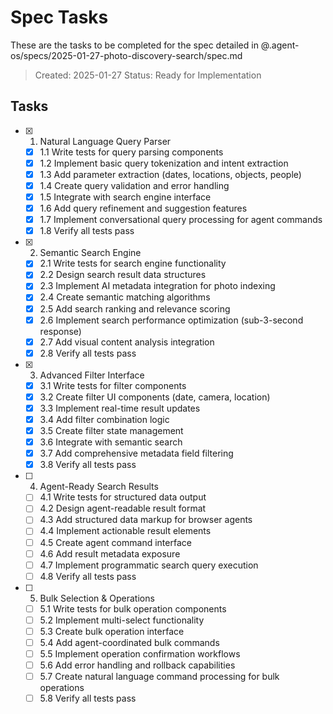 # Spec Tasks

These are the tasks to be completed for the spec detailed in @.agent-os/specs/2025-01-27-photo-discovery-search/spec.md

> Created: 2025-01-27
> Status: Ready for Implementation

## Tasks

- [x] 1. Natural Language Query Parser
  - [x] 1.1 Write tests for query parsing components
  - [x] 1.2 Implement basic query tokenization and intent extraction
  - [x] 1.3 Add parameter extraction (dates, locations, objects, people)
  - [x] 1.4 Create query validation and error handling
  - [x] 1.5 Integrate with search engine interface
  - [x] 1.6 Add query refinement and suggestion features
  - [x] 1.7 Implement conversational query processing for agent commands
  - [x] 1.8 Verify all tests pass

- [x] 2. Semantic Search Engine
  - [x] 2.1 Write tests for search engine functionality
  - [x] 2.2 Design search result data structures
  - [x] 2.3 Implement AI metadata integration for photo indexing
  - [x] 2.4 Create semantic matching algorithms
  - [x] 2.5 Add search ranking and relevance scoring
  - [x] 2.6 Implement search performance optimization (sub-3-second response)
  - [x] 2.7 Add visual content analysis integration
  - [x] 2.8 Verify all tests pass

- [x] 3. Advanced Filter Interface
  - [x] 3.1 Write tests for filter components
  - [x] 3.2 Create filter UI components (date, camera, location)
  - [x] 3.3 Implement real-time result updates
  - [x] 3.4 Add filter combination logic
  - [x] 3.5 Create filter state management
  - [x] 3.6 Integrate with semantic search
  - [x] 3.7 Add comprehensive metadata field filtering
  - [x] 3.8 Verify all tests pass

- [ ] 4. Agent-Ready Search Results
  - [ ] 4.1 Write tests for structured data output
  - [ ] 4.2 Design agent-readable result format
  - [ ] 4.3 Add structured data markup for browser agents
  - [ ] 4.4 Implement actionable result elements
  - [ ] 4.5 Create agent command interface
  - [ ] 4.6 Add result metadata exposure
  - [ ] 4.7 Implement programmatic search query execution
  - [ ] 4.8 Verify all tests pass

- [ ] 5. Bulk Selection & Operations
  - [ ] 5.1 Write tests for bulk operation components
  - [ ] 5.2 Implement multi-select functionality
  - [ ] 5.3 Create bulk operation interface
  - [ ] 5.4 Add agent-coordinated bulk commands
  - [ ] 5.5 Implement operation confirmation workflows
  - [ ] 5.6 Add error handling and rollback capabilities
  - [ ] 5.7 Create natural language command processing for bulk operations
  - [ ] 5.8 Verify all tests pass
